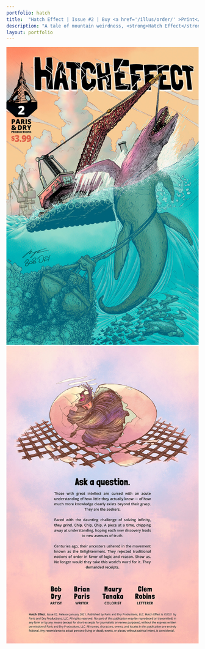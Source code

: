 ```yaml
---
portfolio: hatch
title:  "Hatch Effect | Issue #2 | Buy <a href='/illus/order/' >Print</a> <em>or</em> buy <a href='https://www.amazon.com/gp/product/B09L51PB54' target='_blank'>Digital</a> on Amazon Kindle"
description: "A tale of mountain weirdness, <strong>Hatch Effect</strong> is a comic book from creators Bob Dry and Brian Paris. Issue #2, Bo and Phil arrive at the mine in time for a startling discovery. The Bright Creek miners face peril of prehistoric proportions. Word of these phenomena spreads."
layout: portfolio
---
```

<div class="row">
    <div class="col-md-6">
    <img src="../images/hatch-effect-2-cover.jpg" class="img-fluid"/>
    </div>
    <div class="col-md-6">
    <img src="../images/hatch-effect-2-ifc.jpg" class="img-fluid"/>
    </div>
</div>